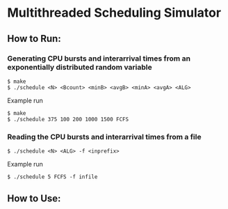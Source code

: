 # Multithreaded Scheduling Simulator

## How to Run:

### Generating CPU bursts and interarrival times from an exponentially distributed random variable
```
$ make
$ ./schedule <N> <Bcount> <minB> <avgB> <minA> <avgA> <ALG>
```

Example run
```
$ make
$ ./schedule 375 100 200 1000 1500 FCFS
```

### Reading the CPU bursts and interarrival times from a file
```
$ ./schedule <N> <ALG> -f <inprefix>
```

Example run
```
$ ./schedule 5 FCFS -f infile
```

## How to Use:
